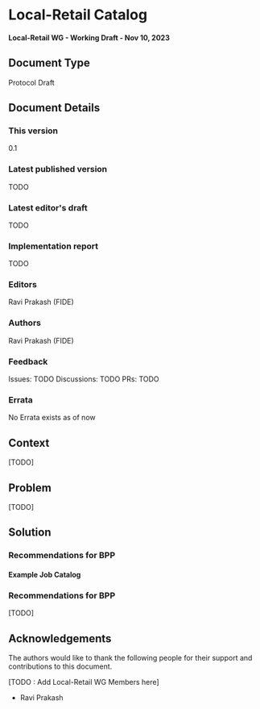 # Local-Retail Catalog
#### Local-Retail WG -  Working Draft - Nov 10, 2023

## Document Type
Protocol Draft

## Document Details
### This version
0.1


### Latest published version
TODO


### Latest editor's draft
TODO


### Implementation report
TODO


### Editors
Ravi Prakash (FIDE)


### Authors
Ravi Prakash (FIDE)


### Feedback

Issues: TODO
Discussions: TODO
PRs: TODO


### Errata
No Errata exists as of now

## Context

[TODO]

## Problem
[TODO]

## Solution
### Recommendations for BPP
#### Example Job Catalog

### Recommendations for BPP

[TODO]

## Acknowledgements

The authors would like to thank the following people for their support and contributions to this document. 

[TODO : Add Local-Retail WG Members here]
* Ravi Prakash
